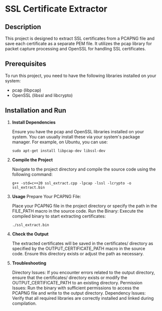 # SSL Certificate Extractor

## Description
This project is designed to extract SSL certificates from a PCAPNG file and save each certificate as a separate PEM file. It utilizes the pcap library for packet capture processing and OpenSSL for handling SSL certificates.

## Prerequisites
To run this project, you need to have the following libraries installed on your system:
- pcap (libpcap)
- OpenSSL (libssl and libcrypto)

## Installation and Run
1. **Install Dependencies**
   
   Ensure you have the pcap and OpenSSL libraries installed on your system. You can usually install these via your system's package manager. For example, on Ubuntu, you can use:

    `sudo apt-get install libpcap-dev libssl-dev`

2. **Compile the Project**

    Navigate to the project directory and compile the source code using the following command:

    `g++ -std=c++20 ssl_extract.cpp -lpcap -lssl -lcrypto -o ssl_extract.bin`

3. **Usage**
Prepare Your PCAPNG File:

    Place your PCAPNG file in the project directory or specify the path in the FILE_PATH macro in the source code.
Run the Binary:
Execute the compiled binary to start extracting certificates:

    `./ssl_extract.bin`

4. **Check the Output**

    The extracted certificates will be saved in the certificates/ directory as specified by the OUTPUT_CERTIFICATE_PATH macro in the source code. Ensure this directory exists or adjust the path as necessary.

5. **Troubleshooting**

    Directory Issues: If you encounter errors related to the output directory, ensure that the certificates/ directory exists or modify the OUTPUT_CERTIFICATE_PATH to an existing directory.
Permission Issues: Run the binary with sufficient permissions to access the PCAPNG file and write to the output directory.
Dependency Issues: Verify that all required libraries are correctly installed and linked during compilation.
